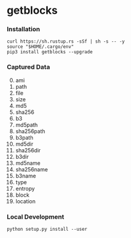 # getblocks

### Installation

```
curl https://sh.rustup.rs -sSf | sh -s -- -y
source "$HOME/.cargo/env"
pip3 install getblocks --upgrade
```

### Captured Data

0. ami
1. path
2. file
3. size
4. md5
5. sha256
6. b3
7. md5path
8. sha256path
9. b3path
10. md5dir
11. sha256dir
12. b3dir
13. md5name
14. sha256name
15. b3name
16. type
17. entropy
18. block
19. location

### Local Development

```
python setup.py install --user
```
